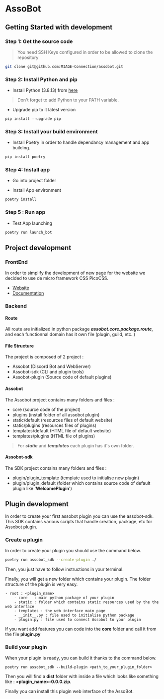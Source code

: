 # AssoBot

## Getting Started with development

### Step 1: Get the source code

> You need SSH Keys configured in order to be allowed to clone the repository

```bash
git clone git@github.com:MIAGE-Connection/assobot.git
```

### Step 2: Install Python and pip 

* Install Python (3.8.13) from [here](https://www.python.org/downloads/release/python-3813/)

> Don't forget to add Python to your PATH variable.

* Upgrade pip to it latest version 

```powershell
pip install --upgrade pip
```

### Step 3: Install your build environment

* Install Poetry in order to handle dependancy management and app building.

```powershell
pip install poetry
```

### Step 4: Install app

* Go into project folder

* Install App environment 

```powershell
poetry install
```

### Step 5 : Run app

* Test App launching

```python
poetry run launch_bot
```



## Project development

### FrontEnd

In order to simplify the development of new page for the website we decided to use de micro framework CSS PicoCSS. 

* [Website](https://picocss.com)
* [Documentation](https://picocss.com/docs/)

### Backend

#### Route 

All route are initialized in python package ***assobot.core.package.route***, and each functionnal domain has it own file (plugin, guild, etc..)

#### File Structure

The project is composed of 2 project :

- Assobot (Discord Bot and WebServer)
- Assobot-sdk (CLI and plugin tools)
- Assobot-plugin (Source code of default plugins)

#### Assobot

The Assobot project contains many folders and files :
- core (source code of the project)
- plugins (install folder of all assobot plugin)
- static/default (resources files of default website)
- static/plugins (resources files of plugins)
- templates/default (HTML file of default website)
- templates/plugins (HTML file of plugins)

> For ***static*** and ***templates*** each plugin has it's own folder.

#### Assobot-sdk

The SDK project contains many folders and files :
- plugin/plugin_template (template used to initialise new plugin)
- plugin/plugin_default (folder which contains source code of default plugin like '**WelcomePlugin**')

## Plugin development

In order to create your first assobot plugin you can use the assobot-sdk. This SDK contains various scripts that handle creation, package, etc for Assobot plugin.

### Create a plugin

In order to create your plugin you should use the command below.

```bash
poetry run assobot_sdk --create-plugin ./
```

Then, you just have to follow instructions in your terminal. 

Finally, you will get a new folder which contains your plugin. The folder structure of the plugin is very easy. 

```
- root : <plugin_name>
    - core   : main python package of your plugin
    - static : folder which contains static resources used by the the web interface
    - templates : the web interface main page
    - __init__.py : file used to initialise python package
    - plugin.py : file used to connect Assobot to your plugin
```

If you want add features you can code into the **core** folder and call it from the file **plugin.py**

### Build your plugin

When your plugin is ready, you can build it thanks to the command below.

```
poetry run assobot_sdk --build-plugin <path_to_your_plugin_folder>
```
Then you will find a **dist** folder with inside a file which looks like something like : **<plugin_name>-0.0.0.zip**. 

Finally you can install this plugin web interface of the AssoBot.
